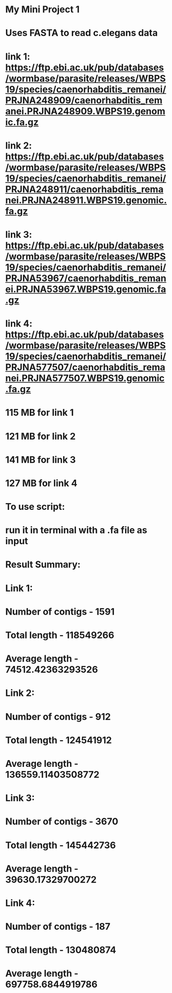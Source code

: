 # My Mini Project 1
# Uses FASTA to read c.elegans data

# link 1: https://ftp.ebi.ac.uk/pub/databases/wormbase/parasite/releases/WBPS19/species/caenorhabditis_remanei/PRJNA248909/caenorhabditis_remanei.PRJNA248909.WBPS19.genomic.fa.gz
# link 2: https://ftp.ebi.ac.uk/pub/databases/wormbase/parasite/releases/WBPS19/species/caenorhabditis_remanei/PRJNA248911/caenorhabditis_remanei.PRJNA248911.WBPS19.genomic.fa.gz
# link 3: https://ftp.ebi.ac.uk/pub/databases/wormbase/parasite/releases/WBPS19/species/caenorhabditis_remanei/PRJNA53967/caenorhabditis_remanei.PRJNA53967.WBPS19.genomic.fa.gz
# link 4: https://ftp.ebi.ac.uk/pub/databases/wormbase/parasite/releases/WBPS19/species/caenorhabditis_remanei/PRJNA577507/caenorhabditis_remanei.PRJNA577507.WBPS19.genomic.fa.gz

# 115 MB for link 1
# 121 MB for link 2
# 141 MB for link 3
# 127 MB for link 4

# To use script:
# run it in terminal with a .fa file as input


# Result Summary:

# Link 1:
# Number of contigs - 1591
# Total length - 118549266
# Average length - 74512.42363293526

# Link 2: 
# Number of contigs - 912
# Total length - 124541912
# Average length - 136559.11403508772

# Link 3:
# Number of contigs - 3670
# Total length - 145442736
# Average length - 39630.17329700272

# Link 4:
# Number of contigs - 187
# Total length - 130480874
# Average length - 697758.6844919786


